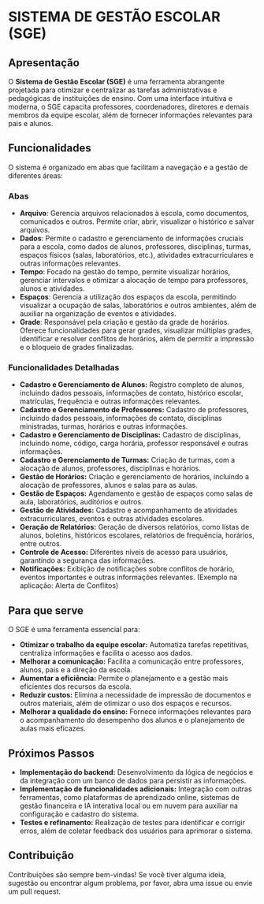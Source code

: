 # SISTEMA DE GESTÃO ESCOLAR (SGE)

## Apresentação

O **Sistema de Gestão Escolar (SGE)** é uma ferramenta abrangente projetada para otimizar e centralizar as tarefas administrativas e pedagógicas de instituições de ensino. Com uma interface intuitiva e moderna, o SGE capacita professores, coordenadores, diretores e demais membros da equipe escolar, além de fornecer informações relevantes para pais e alunos.

## Funcionalidades

O sistema é organizado em abas que facilitam a navegação e a gestão de diferentes áreas:

### Abas

*   **Arquivo**: Gerencia arquivos relacionados à escola, como documentos, comunicados e outros. Permite criar, abrir, visualizar o histórico e salvar arquivos.
*   **Dados**: Permite o cadastro e gerenciamento de informações cruciais para a escola, como dados de alunos, professores, disciplinas, turmas, espaços físicos (salas, laboratórios, etc.), atividades extracurriculares e outras informações relevantes.
*   **Tempo**: Focado na gestão do tempo, permite visualizar horários, gerenciar intervalos e otimizar a alocação de tempo para professores, alunos e atividades.
*   **Espaços**: Gerencia a utilização dos espaços da escola, permitindo visualizar a ocupação de salas, laboratórios e outros ambientes, além de auxiliar na organização de eventos e atividades.
*   **Grade**: Responsável pela criação e gestão da grade de horários. Oferece funcionalidades para gerar grades, visualizar múltiplas grades, identificar e resolver conflitos de horários, além de permitir a impressão e o bloqueio de grades finalizadas.

### Funcionalidades Detalhadas

*   **Cadastro e Gerenciamento de Alunos:** Registro completo de alunos, incluindo dados pessoais, informações de contato, histórico escolar, matrículas, frequência e outras informações relevantes.
*   **Cadastro e Gerenciamento de Professores:** Cadastro de professores, incluindo dados pessoais, informações de contato, disciplinas ministradas, turmas, horários e outras informações.
*   **Cadastro e Gerenciamento de Disciplinas:** Cadastro de disciplinas, incluindo nome, código, carga horária, professor responsável e outras informações.
*   **Cadastro e Gerenciamento de Turmas:** Criação de turmas, com a alocação de alunos, professores, disciplinas e horários.
*   **Gestão de Horários:** Criação e gerenciamento de horários, incluindo a alocação de professores, alunos e salas para as aulas.
*   **Gestão de Espaços:** Agendamento e gestão de espaços como salas de aula, laboratórios, auditórios e outros.
*   **Gestão de Atividades:** Cadastro e acompanhamento de atividades extracurriculares, eventos e outras atividades escolares.
*   **Geração de Relatórios:** Geração de diversos relatórios, como listas de alunos, boletins, históricos escolares, relatórios de frequência, horários, entre outros.
*   **Controle de Acesso:** Diferentes níveis de acesso para usuários, garantindo a segurança das informações.
*   **Notificações:** Exibição de notificações sobre conflitos de horário, eventos importantes e outras informações relevantes. (Exemplo na aplicação: Alerta de Conflitos)

## Para que serve

O SGE é uma ferramenta essencial para:

*   **Otimizar o trabalho da equipe escolar:** Automatiza tarefas repetitivas, centraliza informações e facilita o acesso aos dados.
*   **Melhorar a comunicação:** Facilita a comunicação entre professores, alunos, pais e a direção da escola.
*   **Aumentar a eficiência:** Permite o planejamento e a gestão mais eficientes dos recursos da escola.
*   **Reduzir custos:** Elimina a necessidade de impressão de documentos e outros materiais, além de otimizar o uso dos espaços e recursos.
*   **Melhorar a qualidade do ensino:** Fornece informações relevantes para o acompanhamento do desempenho dos alunos e o planejamento de aulas mais eficazes.

## Próximos Passos

*   **Implementação do backend:** Desenvolvimento da lógica de negócios e da integração com um banco de dados para persistir as informações.
*   **Implementação de funcionalidades adicionais:** Integração com outras ferramentas, como plataformas de aprendizado online, sistemas de gestão financeira e IA interativa local ou em nuvem para auxiliar na configuração e cadastro do sistema.
*   **Testes e refinamento:** Realização de testes para identificar e corrigir erros, além de coletar feedback dos usuários para aprimorar o sistema.

## Contribuição

Contribuições são sempre bem-vindas! Se você tiver alguma ideia, sugestão ou encontrar algum problema, por favor, abra uma issue ou envie um pull request.